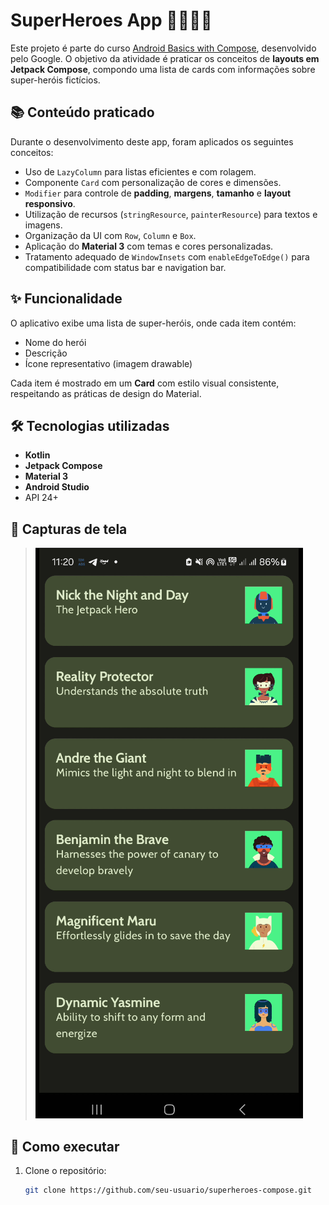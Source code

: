 # SuperHeroes App 🦸‍♀️🦸‍♂️

Este projeto é parte do curso [Android Basics with Compose](https://developer.android.com/courses/pathways/android-basics-compose-unit-3-pathway-3), desenvolvido pelo Google. O objetivo da atividade é praticar os conceitos de **layouts em Jetpack Compose**, compondo uma lista de cards com informações sobre super-heróis fictícios.

## 📚 Conteúdo praticado

Durante o desenvolvimento deste app, foram aplicados os seguintes conceitos:

- Uso de `LazyColumn` para listas eficientes e com rolagem.
- Componente `Card` com personalização de cores e dimensões.
- `Modifier` para controle de **padding**, **margens**, **tamanho** e **layout responsivo**.
- Utilização de recursos (`stringResource`, `painterResource`) para textos e imagens.
- Organização da UI com `Row`, `Column` e `Box`.
- Aplicação do **Material 3** com temas e cores personalizadas.
- Tratamento adequado de `WindowInsets` com `enableEdgeToEdge()` para compatibilidade com status bar e navigation bar.

## ✨ Funcionalidade

O aplicativo exibe uma lista de super-heróis, onde cada item contém:

- Nome do herói
- Descrição
- Ícone representativo (imagem drawable)

Cada item é mostrado em um **Card** com estilo visual consistente, respeitando as práticas de design do Material.

## 🛠️ Tecnologias utilizadas

- **Kotlin**
- **Jetpack Compose**
- **Material 3**
- **Android Studio**
- API 24+

## 📸 Capturas de tela

> ![img.png](img/img.png)

## 🚀 Como executar

1. Clone o repositório:
   ```bash
   git clone https://github.com/seu-usuario/superheroes-compose.git
